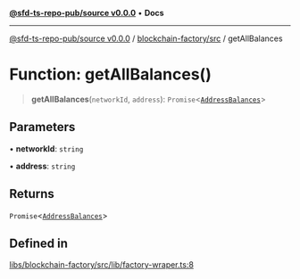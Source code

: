 [**@sfd-ts-repo-pub/source v0.0.0**](../../../README.md) • **Docs**

***

[@sfd-ts-repo-pub/source v0.0.0](../../../modules.md) / [blockchain-factory/src](../README.md) / getAllBalances

# Function: getAllBalances()

> **getAllBalances**(`networkId`, `address`): `Promise`\<[`AddressBalances`](../../../abstract-core/src/interfaces/AddressBalances.md)\>

## Parameters

• **networkId**: `string`

• **address**: `string`

## Returns

`Promise`\<[`AddressBalances`](../../../abstract-core/src/interfaces/AddressBalances.md)\>

## Defined in

[libs/blockchain-factory/src/lib/factory-wraper.ts:8](https://github.com/Steadfast-Digital/sfd-ts-repo-pub/blob/7c03207a60081ee1420569768bbbd8451528de43/libs/blockchain-factory/src/lib/factory-wraper.ts#L8)
